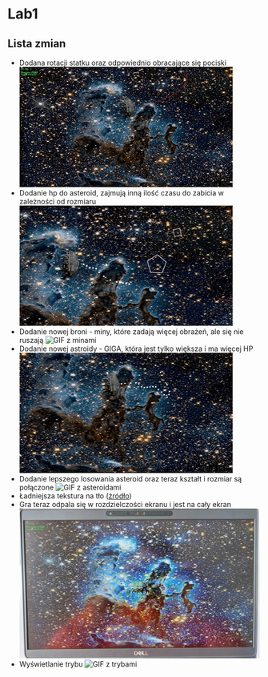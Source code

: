 ﻿# Lab1
## Lista zmian
- Dodana rotacji statku oraz odpowiednio obracające się pociski ![GIF z rotacją](gify/rotating.gif)
- Dodanie hp do asteroid, zajmują inną ilość czasu do zabicia w zależności od rozmiaru ![GIF z prezentacją hp](gify/asteroid_hp.gif)
- Dodanie nowej broni - miny, które zadają więcej obrażeń, ale się nie ruszają ![GIF z minami](gify/miny.gif)
- Dodanie nowej astroidy - GIGA, która jest tylko większa i ma więcej HP ![GIF z giga asteroidą](gify/giga.gif)
- Dodanie lepszego losowania asteroid oraz teraz kształt i rozmiar są połączone ![GIF z asteroidami](gify/losowanie.gif)
- Ładniejsza tekstura na tło ([źródło](https://images.nasa.gov/details/GSFC_20171208_Archive_e000842))
- Gra teraz odpala się w rozdzielczości ekranu i jest na cały ekran ![Zdjęcie gry na cały ekran](gify/fullscreen.jpg)
- Wyświetlanie trybu ![GIF z trybami](gify/display.gif)